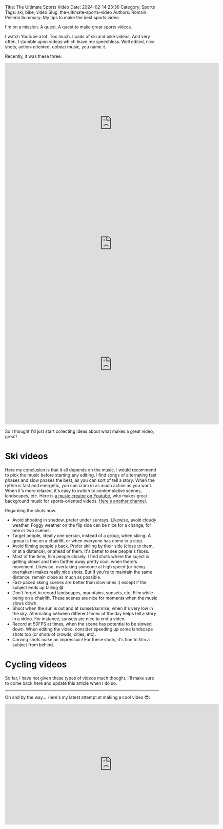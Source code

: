 Title: The Ultimate Sports Video
Date: 2024-02-14 23:30
Category: Sports
Tags: ski, bike, video
Slug: the-ultimate-sports-video
Authors: Romain Pellerin
Summary: My tips to make the best sports video

I'm on a mission. A quest. A quest to make great sports videos.

I watch Youtube a lot. Too much. Loads of ski and bike videos. And very often, I stumble upon videos which leave me speechless. Well edited, nice shots, action-oriented, upbeat music, you name it.

Recently, it was these three:

<iframe width="700" height="394" src="https://www.youtube-nocookie.com/embed/IgXoOQlyiso?rel=0" frameborder="0" allowfullscreen></iframe>

<iframe width="700" height="394" src="https://www.youtube-nocookie.com/embed/A3WtqSJ1ww0?rel=0" frameborder="0" allowfullscreen></iframe>

<iframe width="700" height="394" src="https://www.youtube-nocookie.com/embed/qgMqrFiPI_g?rel=0" frameborder="0" allowfullscreen></iframe>

So I thought I'd just start collecting ideas about what makes a great video, great!

# Ski videos

Here my conclusion is that it all depends on the music. I would recommend to pick the music before starting any editing. I find songs of alternating fast phases and slow phases the best, as you can sort of tell a story. When the rythm is fast and energetic, you can cram in as much action as you want. When it's more relaxed, it's easy to switch to contemplative scenes, landscapes, etc. Here is [a music creator on Youtube](https://www.youtube.com/@AlexGrohlMusic), who makes great background music for sports-oriented videos. [Here's another channel](https://www.youtube.com/@EuphoriaAudioMusic).

Regarding the shots now.

- Avoid shooting in shadow, prefer under sunrays. Likewise, avoid cloudy weather. Foggy weather on the flip side can be nice for a change, for one or two scenes.
- Target people, ideally one person, instead of a group, when skiing. A group is fine on a chairlift, or when everyone has come to a stop.
- Avoid filming people's back. Prefer skiiing by their side (close to them, or at a distance), or ahead of them. It's better to see people's faces.
- Most of the time, film people closely. I find shots where the suject is getting closer and then farther away pretty cool, when there's movement. Likewise, overtaking someone at high speed (or being overtaken) makes really nice shots. But if you're to maintain the same distance, remain close as much as possible.
- Fast-paced skiing scenes are better than slow ones :) except if the subject ends up falling 😁
- Don't forget to record landscapes, mountains, sunsets, etc. Film while being on a chairlift. These scenes are nice for moments when the music slows down.
- Shoot when the sun is out and at sunset/sunrise, when it's very low in the sky. Alternating between different times of the day helps tell a story in a video. For instance, sunsets are nice to end a video.
- Record at 50FPS at times, when the scene has potential to be slowed down. When editing the video, consider speeding up some landscape shots too (or shots of crowds, cities, etc).
- Carving shots make an impression! For these shots, it's fine to film a subject from behind.

# Cycling videos

So far, I have not given these types of videos much thought. I'll make sure to come back here and update this article when I do so.

--- 

Oh and by the way... Here's my latest attempt at making a cool video 😎:

<iframe width="700" height="394" src="https://www.youtube-nocookie.com/embed/N0WoxVaDKcQ?rel=0" frameborder="0" allowfullscreen></iframe>
